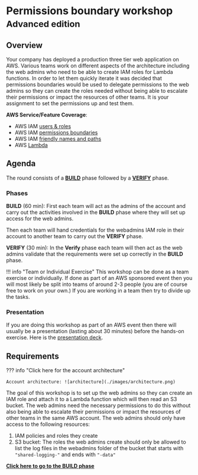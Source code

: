 # Permissions boundary workshop <small> Advanced edition </small>
## Overview

Your company has deployed a production three tier web application on AWS. Various teams work on different aspects of the architecture including the web admins who need to be able to create IAM roles for Lambda functions. In order to let them quickly iterate it was decided that permissions boundaries would be used to delegate permissions to the web admins so they can create the roles needed without being able to escalate their permissions or impact the resources of other teams. It is your assignment to set the permissions up and test them.

**AWS Service/Feature Coverage**: 

* AWS IAM <a href="https://docs.aws.amazon.com/IAM/latest/UserGuide/id.html" target="_blank">users & roles</a>
* AWS IAM <a href="https://docs.aws.amazon.com/IAM/latest/UserGuide/access_policies_boundaries.html" target="_blank">permissions boundaries</a> 
* AWS IAM <a href="https://docs.aws.amazon.com/IAM/latest/UserGuide/reference_identifiers.html" target="_blank">friendly names and paths</a>
* AWS <a href="https://docs.aws.amazon.com/lambda/latest/dg/welcome.html" target="_blank">Lambda</a>
 
## Agenda

The round consists of a <a href="./build/" target="_blank">**BUILD**</a> phase followed by a <a href="./verify/" target="_blank">**VERIFY**</a> phase. 

### Phases 
**BUILD** (60 min): First each team will act as the admins of the account and carry out the activities involved in the **BUILD** phase where they will set up access for the web admins. 

Then each team will hand credentials for the webadmins IAM role in their account to another team to carry out the **VERIFY** phase. 

**VERIFY** (30 min): In the **Verify** phase each team will then act as the web admins validate that the requirements were set up correctly in the **BUILD** phase.

!!! info "Team or Individual Exercise"
	This workshop can be done as a team exercise or individually. If done as part of an AWS sponsored event then you will most likely be split into teams of around 2-3 people (you are of course free to work on your own.) If you are working in a team then try to divide up the tasks. 

### Presentation

If you are doing this workshop as part of an AWS event then there will usually be a presentation (lasting about 30 minutes) before the hands-on exercise. Here is the <a href="./presentation.pdf" target="_blank">presentation deck</a>.

## Requirements

??? info "Click here for the account architecture"

	Account architecture: ![architecture](./images/architecture.png)

The goal of this workshop is to set up the web admins so they can create an IAM role and attach it to a Lambda function which will then read an S3 bucket. The web admins need the necessary permissions to do this without also being able to escalate their permissions or impact the resources of other teams in the same AWS account. The web admins should only have access to the following resources:

1. IAM policies and roles they create 
2. S3 bucket: The roles the web admins create should only be allowed to list the log files in the webadmins folder of the bucket that starts with `"shared-logging-"` and ends with `"-data"`

<large>**[Click here to go to the BUILD phase](./build.md)**</large>
